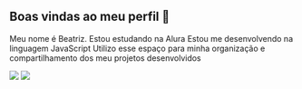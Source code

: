 ## Boas vindas ao meu perfil 💖
Meu nome é Beatriz.
Estou estudando na Alura
Estou me desenvolvendo na linguagem JavaScript
Utilizo esse espaço para minha organização e compartilhamento dos meu projetos desenvolvidos

![](![image](https://github.com/user-attachments/assets/379a731c-0ec8-4b0c-8788-5bc8e2cdae3d)
)
![](![image](https://github.com/user-attachments/assets/379a731c-0ec8-4b0c-8788-5bc8e2cdae3d)
)

